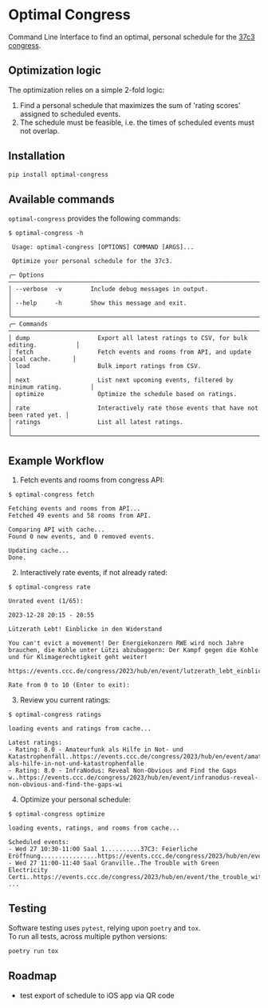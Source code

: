# Optimal Congress

Command Line Interface to find an optimal, personal schedule for the [37c3 congress](https://events.ccc.de/congress/2023/infos/).

## Optimization logic

The optimization relies on a simple 2-fold logic:

1. Find a personal schedule that maximizes the sum of 'rating scores' assigned to scheduled events.
2. The schedule must be feasible, i.e. the times of scheduled events must not overlap.

## Installation

```bash
pip install optimal-congress
```

## Available commands

`optimal-congress` provides the following commands:

```
$ optimal-congress -h
                                                                                                                                                                                
 Usage: optimal-congress [OPTIONS] COMMAND [ARGS]...                                                                                                                            
                                                                                                                                                                                
 Optimize your personal schedule for the 37c3.                                                                                                                                  
                                                                                                                                                                                
╭─ Options ────────────────────────────────────────────────────────────────────────────╮
│ --verbose  -v        Include debug messages in output.                               │
│ --help     -h        Show this message and exit.                                     │
╰──────────────────────────────────────────────────────────────────────────────────────╯
╭─ Commands ───────────────────────────────────────────────────────────────────────────╮
│ dump                   Export all latest ratings to CSV, for bulk editing.           │
│ fetch                  Fetch events and rooms from API, and update local cache.      │
│ load                   Bulk import ratings from CSV.                                 │
│ next                   List next upcoming events, filtered by minimum rating.        │
│ optimize               Optimize the schedule based on ratings.                       │
│ rate                   Interactively rate those events that have not been rated yet. │
│ ratings                List all latest ratings.                                      │
╰──────────────────────────────────────────────────────────────────────────────────────╯
```

## Example Workflow

1. Fetch events and rooms from congress API:

```
$ optimal-congress fetch

Fetching events and rooms from API...
Fetched 49 events and 58 rooms from API.

Comparing API with cache...
Found 0 new events, and 0 removed events.

Updating cache...
Done.
```

2. Interactively rate events, if not already rated:

```
$ optimal-congress rate

Unrated event (1/65):

2023-12-28 20:15 - 20:55

Lützerath Lebt! Einblicke in den Widerstand

You can't evict a movement! Der Energiekonzern RWE wird noch Jahre brauchen, die Kohle unter Lützi abzubaggern: Der Kampf gegen die Kohle und für Klimagerechtigkeit geht weiter!

https://events.ccc.de/congress/2023/hub/en/event/lutzerath_lebt_einblicke_in_den_widerstand

Rate from 0 to 10 (Enter to exit):
```

3. Review you current ratings:

```
$ optimal-congress ratings

loading events and ratings from cache...

Latest ratings:
- Rating: 8.0 - Amateurfunk als Hilfe in Not- und Katastrophenfäll..https://events.ccc.de/congress/2023/hub/en/event/amateurfunk-als-hilfe-in-not-und-katastrophenfalle
- Rating: 8.0 - InfraNodus: Reveal Non-Obvious and Find the Gaps w..https://events.ccc.de/congress/2023/hub/en/event/infranodus-reveal-non-obvious-and-find-the-gaps-wi
```

4. Optimize your personal schedule:

```
$ optimal-congress optimize

loading events, ratings, and rooms from cache...

Scheduled events:
- Wed 27 10:30-11:00 Saal 1..........37C3: Feierliche Eröffnung................https://events.ccc.de/congress/2023/hub/en/event/37c3_feierliche_eroffnung
- Wed 27 11:00-11:40 Saal Granville..The Trouble with Green Electricity Certi..https://events.ccc.de/congress/2023/hub/en/event/the_trouble_with_green_electricity_certificates
...
```

## Testing

Software testing uses `pytest`, relying upon `poetry` and `tox`.<br>
To run all tests, across multiple python versions:

```bash
poetry run tox
```

## Roadmap

- test export of schedule to iOS app via QR code
